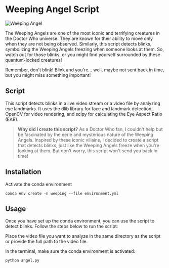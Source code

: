 # Weeping Angel Script

![Weeping Angel](./Img/weeping.gif)

The Weeping Angels are one of the most iconic and terrifying creatures in the Doctor Who universe. They are known for their ability to move only when they are not being observed. Similarly, this script detects blinks, symbolizing the Weeping Angels freezing when someone looks at them. So, watch out for those blinks, or you might find yourself surrounded by these quantum-locked creatures!

Remember, don't blink! Blink and you're... well, maybe not sent back in time, but you might miss something important!

## Script

This script detects blinks in a live video stream or a video file by analyzing eye landmarks. It uses the dlib library for face and landmark detection, OpenCV for video rendering, and scipy for calculating the Eye Aspect Ratio (EAR).

> **Why did I create this script?**
> As a Doctor Who fan, I couldn't help but be fascinated by the eerie and mysterious nature of the Weeping Angels. Inspired by these iconic villains, I decided to create a script that detects blinks, just like the Weeping Angels freeze when you're looking at them. But don't worry, this script won't send you back in time!

## Installation

Activate the conda environment

```
conda env create -n weeping --file environment.yml
```

## Usage

Once you have set up the conda environment, you can use the script to detect blinks. Follow the steps below to run the script:

Place the video file you want to analyze in the same directory as the script or provide the full path to the video file.

In the terminal, make sure the conda environment is activated:
```
python angel.py
```
